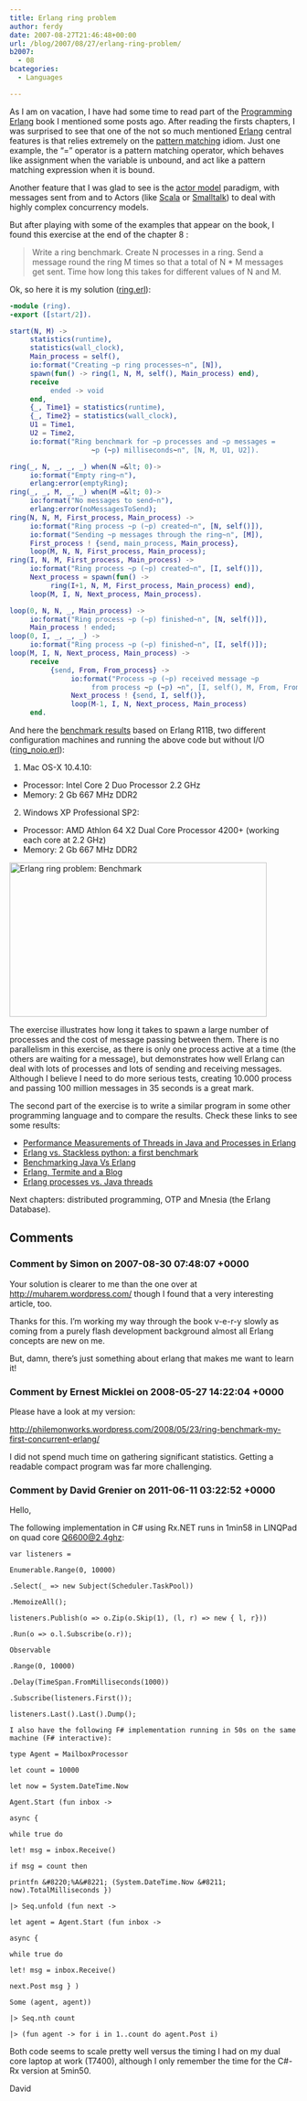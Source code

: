```yaml
---
title: Erlang ring problem
author: ferdy
date: 2007-08-27T21:46:48+00:00
url: /blog/2007/08/27/erlang-ring-problem/
b2007:
  - 08
bcategories:
  - Languages

---
```

As I am on vacation, I have had some time to read part of the [Programming Erlang][1] book I mentioned some posts ago. After reading the firsts chapters, I was surprised to see that one of the not so much mentioned [Erlang][2] central features is that relies extremely on the [pattern matching][3] idiom. Just one example, the &#8220;=&#8221; operator is a pattern matching operator, which behaves like assignment when the variable is unbound, and act like a pattern matching expression when it is bound.

Another feature that I was glad to see is the [actor model][4] paradigm, with messages sent from and to Actors (like [Scala][5] or [Smalltalk][6]) to deal with highly complex concurrency models.

But after playing with some of the examples that appear on the book, I found this exercise at the end of the chapter 8 :

> Write a ring benchmark. Create N processes in a ring. Send a message round the ring M times so that a total of N * M messages get sent. Time how long this takes for different values of N and M. 

Ok, so here it is my solution ([ring.erl][7]):

```erlang
-module (ring).
-export ([start/2]).

start(N, M) ->
     statistics(runtime),
     statistics(wall_clock),
     Main_process = self(),
     io:format("Creating ~p ring processes~n", [N]),
     spawn(fun() -> ring(1, N, M, self(), Main_process) end),
     receive
          ended -> void
     end,
     {_, Time1} = statistics(runtime),
     {_, Time2} = statistics(wall_clock),
     U1 = Time1,
     U2 = Time2,
     io:format("Ring benchmark for ~p processes and ~p messages =
                    ~p (~p) milliseconds~n", [N, M, U1, U2]).

ring(_, N, _, _, _) when(N =&lt; 0)->
     io:format("Empty ring~n"),
     erlang:error(emptyRing);
ring(_, _, M, _, _) when(M =&lt; 0)->
     io:format("No messages to send~n"),
     erlang:error(noMessagesToSend);
ring(N, N, M, First_process, Main_process) ->
     io:format("Ring process ~p (~p) created~n", [N, self()]),
     io:format("Sending ~p messages through the ring~n", [M]),
     First_process ! {send, main_process, Main_process},
     loop(M, N, N, First_process, Main_process);
ring(I, N, M, First_process, Main_process) ->
     io:format("Ring process ~p (~p) created~n", [I, self()]),
     Next_process = spawn(fun() -> 
          ring(I+1, N, M, First_process, Main_process) end),
     loop(M, I, N, Next_process, Main_process).

loop(0, N, N, _, Main_process) ->
     io:format("Ring process ~p (~p) finished~n", [N, self()]),
     Main_process ! ended;
loop(0, I, _, _, _) -> 
     io:format("Ring process ~p (~p) finished~n", [I, self()]);
loop(M, I, N, Next_process, Main_process) ->
     receive
          {send, From, From_process} ->
               io:format("Process ~p (~p) received message ~p 
                    from process ~p (~p) ~n", [I, self(), M, From, From_process]),
               Next_process ! {send, I, self()},
               loop(M-1, I, N, Next_process, Main_process)
     end.
```

And here the [benchmark results][8] based on Erlang R11B, two different configuration machines and running the above code but without I/O ([ring_noio.erl][9]):

  1. Mac OS-X 10.4.10:
  * Processor: Intel Core 2 Duo Processor 2.2 GHz
  * Memory: 2 Gb 667 MHz DDR2

  2. Windows XP Professional SP2:
  * Processor: AMD Athlon 64 X2 Dual Core Processor 4200+ (working each core at 2.2 GHz)
  * Memory: 2 Gb 667 MHz DDR2

[<img src='/blog/images/2007/08/erlang-1.jpg' alt='Erlang ring problem: Benchmark' width="450" height="270" />][10]

The exercise illustrates how long it takes to spawn a large number of processes and the cost of message passing between them. There is no parallelism in this exercise, as there is only one process active at a time (the others are waiting for a message), but demonstrates how well Erlang can deal with lots of processes and lots of sending and receiving messages. Although I believe I need to do more serious tests, creating 10.000 process and passing 100 million messages in 35 seconds is a great mark.

The second part of the exercise is to write a similar program in some other programming language and to compare the results. Check these links to see some results:

  * [Performance Measurements of Threads in Java and Processes in Erlang][11]
  * [Erlang vs. Stackless python: a first benchmark][12]
  * [Benchmarking Java Vs Erlang][13]
  * [Erlang, Termite and a Blog][14]
  * [Erlang processes vs. Java threads][15]



Next chapters: distributed programming, OTP and Mnesia (the Erlang Database).

 [1]: http://www.rodenas.org/blog/2007/08/07/learning-erlang/
 [2]: http://www.erlang.org/
 [3]: http://en.wikipedia.org/wiki/Pattern_matching
 [4]: http://en.wikipedia.org/wiki/Actor_model
 [5]: http://en.wikipedia.org/wiki/Scala_%28programming_language%29
 [6]: http://en.wikipedia.org/wiki/Smalltalk
 [7]: /blog/images/2007/08/ring.erl
 [8]: http://spreadsheets.google.com/pub?key=pZQna6NUYg09EEhnbyMOsVw
 [9]: /blog/images/2007/08/ring_noio.erl
 [10]: /blog/images/2007/08/erlang-1.jpg
 [11]: http://www.sics.se/~joe/ericsson/du98024.html
 [12]: http://muharem.wordpress.com/2007/07/31/erlang-vs-stackless-python-a-first-benchmark/
 [13]: http://weblog.plexobject.com/?p=1570
 [14]: http://jaortega.wordpress.com/2007/05/14/erlang-termite-and-a-blog/
 [15]: http://www.lshift.net/blog/2006/09/10/erlang-processes-vs-java-threads

## Comments

### Comment by Simon on 2007-08-30 07:48:07 +0000
Your solution is clearer to me than the one over at <a href="http://muharem.wordpress.com/" rel="nofollow">http://muharem.wordpress.com/</a> though I found that a very interesting article, too.

Thanks for this. I&#8217;m working my way through the book v-e-r-y slowly as coming from a purely flash development background almost all Erlang concepts are new on me.

But, damn, there&#8217;s just something about erlang that makes me want to learn it!

### Comment by Ernest Micklei on 2008-05-27 14:22:04 +0000
Please have a look at my version:
  
<a href="http://philemonworks.wordpress.com/2008/05/23/ring-benchmark-my-first-concurrent-erlang/" rel="nofollow">http://philemonworks.wordpress.com/2008/05/23/ring-benchmark-my-first-concurrent-erlang/</a>

I did not spend much time on gathering significant statistics. Getting a readable compact program was far more challenging.

### Comment by David Grenier on 2011-06-11 03:22:52 +0000
Hello,

The following implementation in C# using Rx.NET runs in 1min58 in LINQPad on quad core <Q6600@2.4ghz>:

```
var listeners =
	  
Enumerable.Range(0, 10000)
		  
.Select(_ => new Subject(Scheduler.TaskPool))
		  
.MemoizeAll();

listeners.Publish(o => o.Zip(o.Skip(1), (l, r) => new { l, r}))
	  
.Run(o => o.l.Subscribe(o.r));

Observable
	  
.Range(0, 10000)
	  
.Delay(TimeSpan.FromMilliseconds(1000))
	  
.Subscribe(listeners.First());

listeners.Last().Last().Dump();

I also have the following F# implementation running in 50s on the same machine (F# interactive):

type Agent = MailboxProcessor

let count = 10000
  
let now = System.DateTime.Now

Agent.Start (fun inbox ->
      
async {
          
while true do
              
let! msg = inbox.Receive()
              
if msg = count then
                  
printfn &#8220;%A&#8221; (System.DateTime.Now &#8211; now).TotalMilliseconds })
  
|> Seq.unfold (fun next ->
                  
let agent = Agent.Start (fun inbox ->
                                  
async {
                                      
while true do
                                          
let! msg = inbox.Receive()
                                          
next.Post msg } )
                  
Some (agent, agent))
  
|> Seq.nth count
  
|> (fun agent -> for i in 1..count do agent.Post i)
```

Both code seems to scale pretty well versus the timing I had on my dual core laptop at work (T7400), although I only remember the time for the C#-Rx version at 5min50.

David